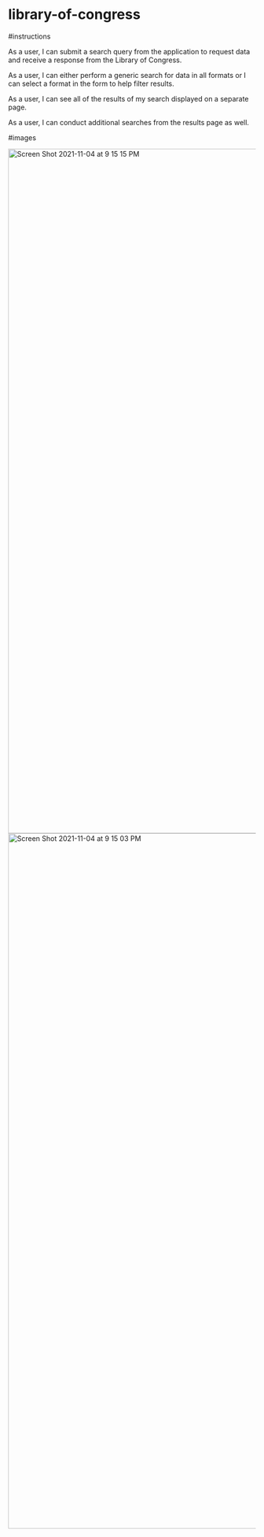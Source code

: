 # library-of-congress


#instructions

As a user, I can submit a search query from the application to request data and receive a response from the Library of Congress.

As a user, I can either perform a generic search for data in all formats or I can select a format in the form to help filter results.

As a user, I can see all of the results of my search displayed on a separate page.

As a user, I can conduct additional searches from the results page as well.


#images

<img width="1391" alt="Screen Shot 2021-11-04 at 9 15 15 PM" src="https://user-images.githubusercontent.com/85514179/140450103-c7087894-f98f-43f6-98ee-de8995c296b4.png">


<img width="1413" alt="Screen Shot 2021-11-04 at 9 15 03 PM" src="https://user-images.githubusercontent.com/85514179/140451295-f57b668f-3a55-42e4-ac1f-4e23d0a5a5d8.png">
